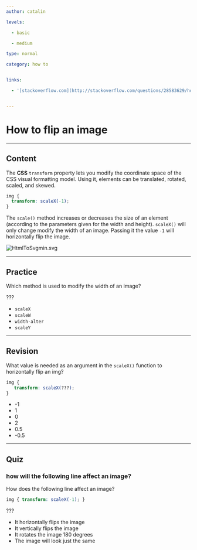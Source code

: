 ```yaml
---
author: catalin

levels:

  - basic

  - medium

type: normal

category: how to


links:

  - '[stackoverflow.com](http://stackoverflow.com/questions/28583629/how-to-make-images-flip-rotate-using-css){website}'


---
```


# How to flip an image

---
## Content

The **CSS** `transform` property lets you modify the coordinate space of the CSS visual formatting model. Using it, elements can be translated, rotated, scaled, and skewed.


```css
img {
  transform: scaleX(-1);
}
```

The `scale()` method increases or decreases the size of an element (according to the parameters given for the width and height). `scaleX()` will only change modify the width of an image. Passing it the value `-1` will horizontally flip the image.


![HtmlToSvgmin.svg](%3Csvg%20height=%22auto%22%20viewBox=%220%200%20800%20300%22%20xmlns=%22http://www.w3.org/2000/svg%22%20version=%221.2%22%20baseProfile=%22tiny%22%3E%3Cdesc%3ECreated%20by%20HiQPdf%3C/desc%3E%3Cg%20fill=%22none%22%20stroke=%22#000%22%20fill-rule=%22evenodd%22%20stroke-linecap=%22square%22%20stroke-linejoin=%22bevel%22%3E%3Cpath%20d=%22M8%208h800v300H8V8%22%20fill=%22#596193%22%20stroke=%22none%22/%3E%3Ctext%20stroke=%22none%22%20x=%22360%22%20y=%22210%22%20font-family=%22Times%20New%20Roman%22%20font-size=%2216%22%20font-weight=%22400%22%20fill=%22#000%22%3E%3C/text%3E%3Cpath%20d=%22M38%2058h352v1H38v-1M38%20259h352v1H38v-1%22%20fill=%22#fff%22%20stroke=%22none%22/%3E%3Cpath%20d=%22M38%2058h1v202h-1V58M389%2058h1v202h-1V58%22%20fill=%22#fff%22%20stroke=%22none%22/%3E%3Cpath%20d=%22M39%20101.81h350v114.38H39V101.81%22%20fill=%22#596193%22%20stroke=%22none%22%20stroke-width=%22.5719%22/%3E%3Cpath%20fill-rule=%22nonzero%22%20d=%22M97.277%20167.655v-.465c0-20.434%209.837-30.655%2029.488-30.655%204.11%200%207.844.575%2011.19%201.712%203.353%201.15%206.01%202.498%207.982%204.038%201.963%201.56%203.693%203.587%205.177%206.093%201.492%202.49%202.55%204.614%203.192%206.366.634%201.74%201.128%203.854%201.468%206.333.356%202.395.54%203.9.54%204.517v2.56l-.27%204.19H107.13c.62%205.97%202.674%2010.303%206.183%2013.007%203.492%202.683%208.678%204.04%2015.555%204.04%208.847%200%2015.995-1.22%2021.382-3.683l1.66%208.09c-6.49%202.753-14.333%204.13-23.567%204.13h-.386c-3.94%200-7.558-.412-10.842-1.253-3.284-.836-6.514-2.273-9.683-4.334-3.168-2.053-5.656-5.154-7.457-9.28-1.815-4.123-2.704-9.134-2.704-15.027v-.412l.007.035m11.012-2.91h39.255c0-1.37-.178-2.875-.54-4.54-.388-1.67-1.13-3.812-2.242-6.433-1.113-2.602-3.13-4.792-6.043-6.538-2.905-1.746-6.506-2.615-10.794-2.615-6.646%200-11.483%201.532-14.482%204.586-3%203.08-4.715%208.25-5.155%2015.54m55.87%2032.27v-54.69c8.707-3.875%2018.08-5.82%2028.08-5.82%208.346%200%2014.837%201.905%2019.473%205.704%204.59%203.8%206.9%209.152%206.9%2016.053v38.745h-9.597v-38.732c0-1.663-.193-3.15-.587-4.45-.388-1.3-1.145-2.67-2.273-4.148-1.128-1.48-2.952-2.6-5.463-3.402-2.512-.8-5.68-1.198-9.49-1.198-5.595%200-11.42.8-17.487%202.396v49.54h-9.558v.002m63.75%200v-75.91h9.735v45.66l30.253-29.3h12.17l-27.74%2027.396%2032.376%2032.16h-12.966l-25.733-26.116-8.36%208.03v18.086h-9.737v-.006m61.434-68.79v-9.243h10.432v9.242h-10.432m0%209.24h10.432v59.558h-10.432v-59.557%22%20fill=%22#ff6f31%22%20stroke=%22none%22%20stroke-width=%22.5719%22/%3E%3Cpath%20fill-rule=%22nonzero%22%20d=%22M80.702%20150.815l-28.977%2016.43v4.106l28.977%2016.43v-7.186l-20.285-11.296%2020.285-11.295v-7.188m255.005-20.537h6.954l-24.34%2066.744h-6.955l24.342-66.744m11.59%2020.537l28.978%2016.43v4.106l-28.978%2016.43v-7.186l20.285-11.296-20.285-11.295v-7.188%22%20fill=%22#fff%22%20stroke=%22none%22%20stroke-width=%22.5719%22/%3E%3Cpath%20d=%22M424%2058h352v1H424v-1M424%20259h352v1H424v-1%22%20fill=%22#fff%22%20stroke=%22none%22/%3E%3Cpath%20d=%22M424%2058h1v202h-1V58M775%2058h1v202h-1V58%22%20fill=%22#fff%22%20stroke=%22none%22/%3E%3Cpath%20d=%22M425%20101.81h350v114.38H425V101.81%22%20fill=%22#596193%22%20stroke=%22none%22%20stroke-width=%22.5719%22/%3E%3Cpath%20fill-rule=%22nonzero%22%20d=%22M716.73%20167.62v.41c0%205.895-.89%2010.906-2.705%2015.027-1.8%204.128-4.288%207.23-7.457%209.282-3.168%202.06-6.398%203.497-9.682%204.333-3.284.842-6.9%201.252-10.842%201.252h-.386c-9.234%200-17.078-1.376-23.57-4.13l1.662-8.09c5.386%202.466%2012.534%203.684%2021.383%203.684%206.877%200%2012.062-1.357%2015.555-4.04%203.508-2.705%205.564-7.038%206.18-13.007h-48.912l-.27-4.19v-2.56c0-.617.184-2.122.54-4.518.34-2.478.834-4.593%201.467-6.332.642-1.752%201.7-3.875%203.192-6.366%201.484-2.506%203.214-4.532%205.177-6.093%201.97-1.54%204.63-2.888%207.983-4.04%203.346-1.135%207.078-1.71%2011.19-1.71%2019.65%200%2029.487%2010.22%2029.487%2030.654v.466l.008-.034m-11.02-2.874c-.44-7.29-2.155-12.46-5.154-15.54-2.998-3.053-7.835-4.586-14.48-4.586-4.29%200-7.89.87-10.796%202.614-2.913%201.746-4.93%203.937-6.043%206.538-1.112%202.622-1.854%204.765-2.24%206.435-.363%201.663-.54%203.17-.54%204.54h39.254m-55.87%2032.27h-9.558v-49.543c-6.065-1.595-11.892-2.396-17.487-2.396-3.81%200-6.978.397-9.49%201.198-2.51.8-4.334%201.924-5.462%203.402-1.13%201.48-1.886%202.848-2.272%204.15-.393%201.3-.587%202.785-.587%204.448v38.732h-9.597v-38.745c0-6.9%202.31-12.254%206.9-16.053%204.637-3.8%2011.128-5.703%2019.474-5.703%2010%200%2019.372%201.944%2028.08%205.82v54.69m-63.75.005h-9.736v-18.086l-8.36-8.03-25.733%2026.116h-12.965l32.377-32.16-27.74-27.396h12.17l30.252%2029.3v-45.66h9.736v75.916m-71.864-68.797v-9.242h10.432v9.242h-10.432m10.432%2068.797h-10.432v-59.556h10.432v59.556%22%20fill=%22#ff6f31%22%20stroke=%22none%22%20stroke-width=%22.5719%22/%3E%3Cpath%20fill-rule=%22nonzero%22%20d=%22M733.297%20158.003l20.285%2011.295-20.285%2011.295v7.188l28.978-16.43v-4.107l-28.978-16.43v7.19m-230.662%2039.02h-6.954l-24.342-66.745h6.955l24.342%2066.744m-35.932-39.02L446.418%20169.3l20.285%2011.295v7.188l-28.978-16.43v-4.107l28.978-16.43v7.19%22%20fill=%22#fff%22%20stroke=%22none%22%20stroke-width=%22.5719%22/%3E%3C/g%3E%3C/svg%3E)

---
## Practice

Which method is used to modify the width of an image?

???


* `scaleX`
* `scaleW`
* `width-alter`
* `scaleY`

---
## Revision

What value is needed as an argument in the `scaleX()` function to horizontally flip an img?
```css
img {
   transform: scaleX(???);
}
```

* -1
* 1
* 0
* 2
* 0.5
* -0.5

---
## Quiz 

### how will the following line affect an image?

How does the following line affect an image?

```css
img { transform: scaleX(-1); }
```

 ???

* It horizontally flips the image
* It vertically flips the image
* It rotates the image 180 degrees
* The image will look just the same
